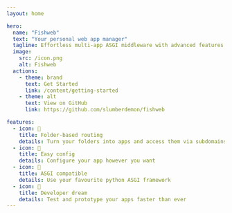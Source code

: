 ```yaml
---
layout: home

hero:
  name: "Fishweb"
  text: "Your personal web app manager"
  tagline: Effortless multi-app ASGI middleware with advanced features
  image:
    src: /icon.png
    alt: Fishweb
  actions:
    - theme: brand
      text: Get Started
      link: /content/getting-started
    - theme: alt
      text: View on GitHub
      link: https://github.com/slumberdemon/fishweb

features:
  - icon: 📁
    title: Folder-based routing
    details: Turn your folders into apps and access them via subdomains
  - icon: 🐠
    title: Easy config
    details: Configure your app however you want
  - icon: 🐍
    title: ASGI compatible
    details: Use your favourite python ASGI framework
  - icon: 🌈
    title: Developer dream
    details: Test and prototype your apps faster than ever
---
```

